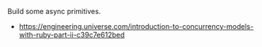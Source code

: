 Build some async primitives.

- https://engineering.universe.com/introduction-to-concurrency-models-with-ruby-part-ii-c39c7e612bed
